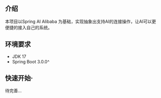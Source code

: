 ## 介绍
本项目以Spring AI Alibaba 为基础，实现抽象出支持AI的连接操作，让AI可以更便捷的接入自己的系统。

## 环境要求
- JDK 17
- Spring Boot 3.0.0^

## 快速开始·
待完善...